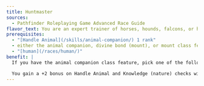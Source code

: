 ```yaml
---
title: Huntmaster
sources:
  - Pathfinder Roleplaying Game Advanced Race Guide
flavor_text: You are an expert trainer of horses, hounds, falcons, or hunting cats.
prerequisites:
  - "[Handle Animal](/skills/animal-companion/) 1 rank"
  - either the animal companion, divine bond (mount), or mount class feature
  - "[human](/races/human/)"
benefit: |
  If you have the animal companion class feature, pick one of the following types of animal companions that this feat affects: bird, dog, small cat, or horse. If you have the divine bond (mount) or mount class feature, this feat always affects horses.

  You gain a +2 bonus on Handle Animal and Knowledge (nature) checks with creatures of that type of animal. Furthermore, you are treated as one level higher when determining the abilities of your animal companion or mount, as long as it is of the chosen type.
---
```

